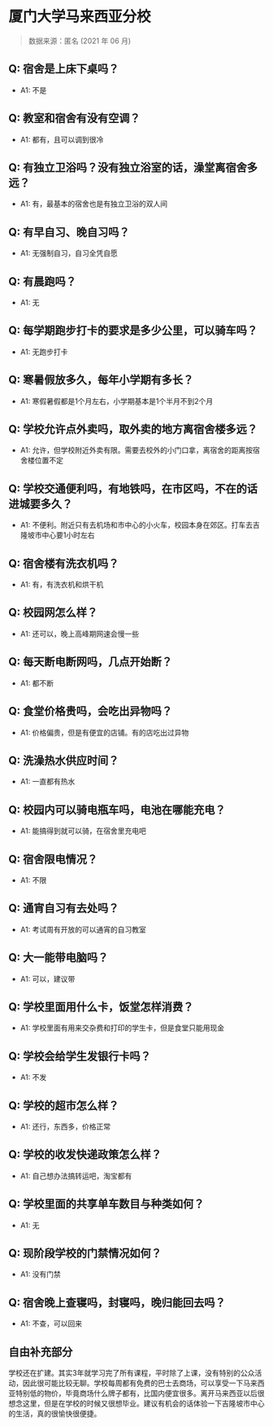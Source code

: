 # 厦门大学马来西亚分校

> 数据来源：匿名 (2021 年 06 月)

## Q: 宿舍是上床下桌吗？

- A1: 不是

## Q: 教室和宿舍有没有空调？

- A1: 都有，且可以调到很冷

## Q: 有独立卫浴吗？没有独立浴室的话，澡堂离宿舍多远？

- A1: 有，最基本的宿舍也是有独立卫浴的双人间

## Q: 有早自习、晚自习吗？

- A1: 无强制自习，自习全凭自愿

## Q: 有晨跑吗？

- A1: 无

## Q: 每学期跑步打卡的要求是多少公里，可以骑车吗？

- A1: 无跑步打卡

## Q: 寒暑假放多久，每年小学期有多长？

- A1: 寒假暑假都是1个月左右，小学期基本是1个半月不到2个月

## Q: 学校允许点外卖吗，取外卖的地方离宿舍楼多远？

- A1: 允许，但学校附近外卖有限。需要去校外的小门口拿，离宿舍的距离按宿舍楼位置不定

## Q: 学校交通便利吗，有地铁吗，在市区吗，不在的话进城要多久？

- A1: 不便利。附近只有去机场和市中心的小火车，校园本身在郊区。打车去吉隆坡市中心要1小时左右

## Q: 宿舍楼有洗衣机吗？

- A1: 有，有洗衣机和烘干机

## Q: 校园网怎么样？

- A1: 还可以，晚上高峰期网速会慢一些

## Q: 每天断电断网吗，几点开始断？

- A1: 都不断

## Q: 食堂价格贵吗，会吃出异物吗？

- A1: 价格偏贵，但是有便宜的店铺。有的店吃出过异物

## Q: 洗澡热水供应时间？

- A1: 一直都有热水

## Q: 校园内可以骑电瓶车吗，电池在哪能充电？

- A1: 能搞得到就可以骑，在宿舍里充电吧

## Q: 宿舍限电情况？

- A1: 不限

## Q: 通宵自习有去处吗？

- A1: 考试周有开放的可以通宵的自习教室

## Q: 大一能带电脑吗？

- A1: 可以，建议带

## Q: 学校里面用什么卡，饭堂怎样消费？

- A1: 学校里面有用来交杂费和打印的学生卡，但是食堂只能用现金

## Q: 学校会给学生发银行卡吗？

- A1: 不发

## Q: 学校的超市怎么样？

- A1: 还行，东西多，价格正常

## Q: 学校的收发快递政策怎么样？

- A1: 自己想办法搞转运吧，淘宝都有

## Q: 学校里面的共享单车数目与种类如何？

- A1: 无

## Q: 现阶段学校的门禁情况如何？

- A1: 没有门禁

## Q: 宿舍晚上查寝吗，封寝吗，晚归能回去吗？

- A1: 不查，可以回来

## 自由补充部分

学校还在扩建。其实3年就学习完了所有课程，平时除了上课，没有特别的公众活动，因此很可能比较无聊。学校每周都有免费的巴士去商场，可以享受一下马来西亚特别低的物价，毕竟商场什么牌子都有，比国内便宜很多。离开马来西亚以后很想念这里，但是在学校的时候又很想毕业。建议有机会的话体验一下吉隆坡市中心的生活，真的很愉快很便捷。